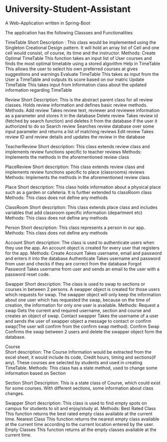 # University-Student-Assistant
A Web-Application written in Spring-Boot

The application has the following Classses and Functionalities 


TimeTable 
Short Description :
This class would be implemented using the Singleton Creational Design pattern. It will hold an array list of Cell and one cell would consist, of course, its time and the instructor. 
Methods:
Create Optimal TimeTable
This function takes an input list of User courses and finds the most optimal timetable using a stored algorithm
Help in TimeTable
This allows the user to select his own preferred courses at gives suggestions and warnings 
Evaluate TimeTable 
This takes as input from the User a TimeTable and outputs its score based on our matric
Update TimeTable
This takes input from Information class about the updated information regarding TimeTable


Review
Short Description:
This is the abstract parent class for all review classes. Holds review information and defines basic review methods.
Methods:
Add review
Takes review text, reviewer and reviewee information as a parameter and stores it in the database
Delete review
Takes review id (fetched by search function) and deletes it from the database if the user it authorized to do so
Search review
Searches review database over some input parameter and returns a list of matching reviews
Edit review
Takes review ID and review details and updates the review in the database


TeacherReview
Short description: 
This class extends review class and implements review functions specific to teacher reviews
Methods:
Implements the methods in the aforementioned review class


PlaceReview
Short description: 
This class extends review class and implements review functions specific to place (classrooms) reviews
Methods:
	Implements the methods in the aforementioned review class

Place
Short description:
This class holds information about a physical place such as a garden or cafeteria. It is further extended to classRoom class
Methods:
	This class does not define any methods


ClassRoom
Short description: 
This class extends place class and includes variables that add classroom specific information (department etc)
Methods:
	This class does not define any methods 

Person
Short description: 
This class represents a person in our app.
Methods:
	This class does not define any methods


Account	
Short description: 
The class is used to authenticate users when they use the app. An account object is created for every user that registers for the app.
Methods:
Create Account
Takes username, email and password and enters it into the database
Authenticate
Takes username and password from user and checks if they are correct from the database
Forgot Password
Takes username from user and sends an email to the user with a password reset code.


Swapper
Short description: 
The class is used to swap to sections or courses in between 2 persons. A swapper object is created for those users which requests for swap. The swapper object will only keep the information about one user which has requested the swap, because on the time of creation, the information for only one user is available.
Methods:
Request a swap
Gets the current and required username, section and course and creates an object of swap.
Contact swapper
Takes the username of a user and sends the user of swapper object a message to contact or confirm swap(The user will confirm from the confirm swap method).
Confirm Swap
Confirms the swap between 2 users and delete the swapper object form the database.


Course	
Short description: 
The Course Information would be extracted from the excel sheet, it would include its code, Credit hours, timing and sections(if any). These courses are selected by students and used in creating TimeTable.
Methods:
	This class has a state method, used to change some information based on          Section 

 
 Section 
Short Description:
This is a state class of Course, which could exist for some courses. With different sections, some information about class changes.

Swapper
Short description: 
This class is used to find empty spots on campus for students to sit and enjoy/study at. 
Methods:
Best Rated Class
This function returns the best rated empty class available at  the current time.
Nearest Class
This function returns the nearest empty class available at  the current time according to the current location entered by the user.
Empty Classes
This function returns all the empty classes available at the current time.
